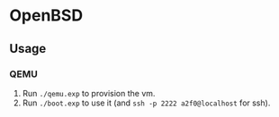 # OpenBSD

## Usage

### QEMU

1. Run `./qemu.exp` to provision the vm.
2. Run `./boot.exp` to use it (and `ssh -p 2222 a2f0@localhost` for ssh).

